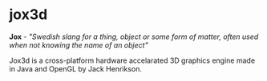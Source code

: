 # jox3d
**Jox** - *"Swedish slang for a thing, object or some form of matter, often used when not knowing the name of an object"*

Jox3d is a cross-platform hardware accelarated 3D graphics engine made in Java and OpenGL by Jack Henrikson.

